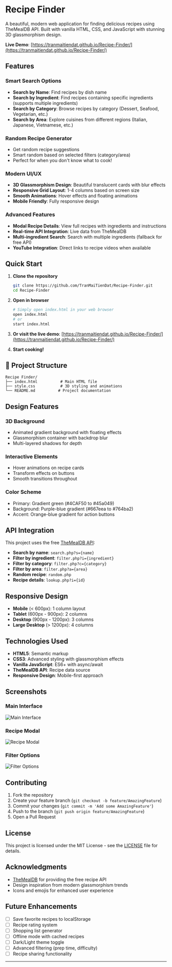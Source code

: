 # Recipe Finder

A beautiful, modern web application for finding delicious recipes using TheMealDB API. Built with vanilla HTML, CSS, and JavaScript with stunning 3D glassmorphism design.

 **Live Demo**: [https://tranmaitiendat.github.io/Recipe-Finder/](https://tranmaitiendat.github.io/Recipe-Finder/)

##  Features

### Smart Search Options
- **Search by Name**: Find recipes by dish name
- **Search by Ingredient**: Find recipes containing specific ingredients (supports multiple ingredients)
- **Search by Category**: Browse recipes by category (Dessert, Seafood, Vegetarian, etc.)
- **Search by Area**: Explore cuisines from different regions (Italian, Japanese, Vietnamese, etc.)

###  Random Recipe Generator
- Get random recipe suggestions
- Smart random based on selected filters (category/area)
- Perfect for when you don't know what to cook!

###  Modern UI/UX
- **3D Glassmorphism Design**: Beautiful translucent cards with blur effects
- **Responsive Grid Layout**: 1-4 columns based on screen size
- **Smooth Animations**: Hover effects and floating animations
- **Mobile Friendly**: Fully responsive design

###  Advanced Features
- **Modal Recipe Details**: View full recipes with ingredients and instructions
- **Real-time API Integration**: Live data from TheMealDB
- **Multi-ingredient Search**: Search with multiple ingredients (fallback for free API)
- **YouTube Integration**: Direct links to recipe videos when available

##  Quick Start

1. **Clone the repository**
   ```bash
   git clone https://github.com/TranMaiTienDat/Recipe-Finder.git
   cd Recipe-Finder
   ```

2. **Open in browser**
   ```bash
   # Simply open index.html in your web browser
   open index.html
   # or
   start index.html
   ```

3. **Or visit the live demo**: [https://tranmaitiendat.github.io/Recipe-Finder/](https://tranmaitiendat.github.io/Recipe-Finder/)

4. **Start cooking!** 

## 📁 Project Structure

```
Recipe Finder/
├── index.html          # Main HTML file
├── style.css           # 3D styling and animations
└── README.md          # Project documentation
```

## Design Features

### 3D Background
- Animated gradient background with floating effects
- Glassmorphism container with backdrop blur
- Multi-layered shadows for depth

### Interactive Elements
- Hover animations on recipe cards
- Transform effects on buttons
- Smooth transitions throughout

### Color Scheme
- Primary: Gradient green (#4CAF50 to #45a049)
- Background: Purple-blue gradient (#667eea to #764ba2)
- Accent: Orange-blue gradient for action buttons

## API Integration

This project uses the free [TheMealDB API](https://www.themealdb.com/api.php):

- **Search by name**: `search.php?s={name}`
- **Filter by ingredient**: `filter.php?i={ingredient}`
- **Filter by category**: `filter.php?c={category}`
- **Filter by area**: `filter.php?a={area}`
- **Random recipe**: `random.php`
- **Recipe details**: `lookup.php?i={id}`

##  Responsive Design

- **Mobile** (< 600px): 1 column layout
- **Tablet** (600px - 900px): 2 columns
- **Desktop** (900px - 1200px): 3 columns
- **Large Desktop** (> 1200px): 4 columns

## Technologies Used

- **HTML5**: Semantic markup
- **CSS3**: Advanced styling with glassmorphism effects
- **Vanilla JavaScript**: ES6+ with async/await
- **TheMealDB API**: Recipe data source
- **Responsive Design**: Mobile-first approach

##  Screenshots

### Main Interface
![Main Interface](screenshots/main-interface.png)

### Recipe Modal
![Recipe Modal](screenshots/recipe-modal.png)

### Filter Options
![Filter Options](screenshots/filter-options.png)

##  Contributing

1. Fork the repository
2. Create your feature branch (`git checkout -b feature/AmazingFeature`)
3. Commit your changes (`git commit -m 'Add some AmazingFeature'`)
4. Push to the branch (`git push origin feature/AmazingFeature`)
5. Open a Pull Request

##  License

This project is licensed under the MIT License - see the [LICENSE](LICENSE) file for details.

##  Acknowledgments

- [TheMealDB](https://www.themealdb.com/) for providing the free recipe API
- Design inspiration from modern glassmorphism trends
- Icons and emojis for enhanced user experience

##  Future Enhancements

- [ ] Save favorite recipes to localStorage
- [ ] Recipe rating system
- [ ] Shopping list generator
- [ ] Offline mode with cached recipes
- [ ] Dark/Light theme toggle
- [ ] Advanced filtering (prep time, difficulty)
- [ ] Recipe sharing functionality

---


